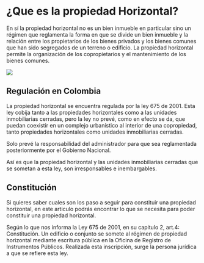 # ¿Que es la propiedad Horizontal?
En sí la propiedad horizontal no es un bien inmueble en particular sino un régimen que reglamenta la forma en que se divide un bien inmueble y la relación entre los propietarios de los bienes privados y los bienes comunes que han sido segregados de un terreno o edificio. La propiedad horizontal permite la organización de los copropietarios y el mantenimiento de los bienes comunes.

![](/assets/articles/article1/cover.png)

## Regulación en Colombia

La propiedad horizontal se encuentra regulada por la ley 675 de 2001. Esta ley cobija tanto a las propiedades horizontales como a las unidades inmobiliarias cerradas, pero la ley no prevé, como en
efecto se da, que puedan coexistir en un complejo urbanístico al interior de una copropiedad, tanto propiedades horizontales
como unidades inmobiliarias cerradas.

Solo prevé la responsabilidad del administrador para que sea
reglamentada posteriormente por el Gobierno Nacional.

Así es que la propiedad horizontal y las unidades
inmobiliarias cerradas que se sometan a esta ley, son
irresponsables e inembargables.

## Constitución

Si quieres saber cuales son los paso a seguir para constituir una propiedad horizontal, en este articulo podrás encontrar lo que se necesita para poder constituir una propiedad horizontal.

Según lo que nos informa la Ley 675 de 2001, en su capitulo 2, art.4: Constitución. Un edificio o conjunto se somete al régimen de propiedad horizontal mediante escritura pública en la Oficina de Registro de Instrumentos Públicos. Realizada esta inscripción, surge la persona jurídica a que se refiere esta ley.